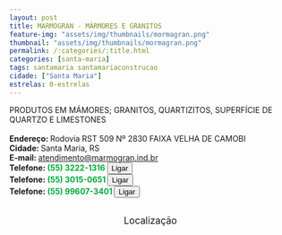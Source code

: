 ```yaml
---
layout: post
title: MARMOGRAN - MÁRMORES E GRANITOS
feature-img: "assets/img/thumbnails/mormagran.png"
thumbnail: "assets/img/thumbnails/mormagran.png"
permalink: /:categories/:title.html
categories: [santa-maria]
tags: santamaria santamariaconstrucao
cidade: ["Santa Maria"]
estrelas: 0-estrelas
---
```

PRODUTOS EM MÁMORES; GRANITOS, QUARTIZITOS, SUPERFÍCIE DE QUARTZO E LIMESTONES<!-- more -->
 <br/>
 <br/>
<b>Endereço: </b>Rodovia RST 509 Nº 2830 FAIXA VELHA DE CAMOBI<br />
<b>Cidade: </b>Santa Maria, RS<br />
<b>E-mail: </b>atendimento@marmogran.ind.br<br />
<b>Telefone: <span style="color: #00ab3a;">(55) 3222-1316</span> <a href="tel:5532221316"><button class="ligar">Ligar</button></a></b><br />
<b>Telefone: <span style="color: #00ab3a;">(55) 3015-0651</span> <a href="tel:5530150651"><button class="ligar">Ligar</button></a></b><br />
<b>Telefone: <span style="color: #00ab3a;">(55) 99607-3401</span> <a href="tel:55996073401"><button class="ligar">Ligar</button></a></b><br />
<br />
<style>
      #map {
        height: 400px;
        width: 100%;
       }
    </style>

<div style="font-size: larger; text-align: center;">
Localização</div>
<div id="map">
<script>
      function initMap() {
        var uluru = {lat: -29.6940957, lng: -53.759487};
        var map = new google.maps.Map(document.getElementById('map'), {
          zoom: 17,
          center: uluru
        });
        var marker = new google.maps.Marker({
          position: uluru,
          map: map
        });
      }
    </script>
    <script async="" defer="" src="https://maps.googleapis.com/maps/api/js?key=AIzaSyBnzAZHXcLn5tKVEurubbL8vjqpRLda7dc&callback=initMap">
    </script>
</div>
